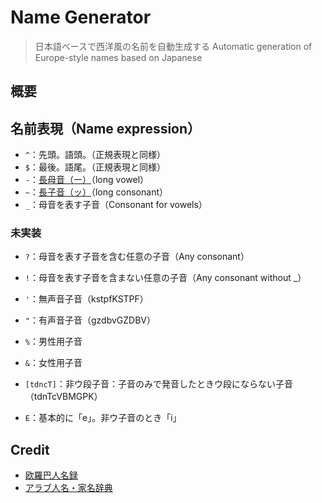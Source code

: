 # Name Generator
> 日本語ベースで西洋風の名前を自動生成する
> Automatic generation of Europe-style names based on Japanese

## 概要


## 名前表現（Name expression）

* `^`：先頭。語頭。（正規表現と同様）
* `$`：最後。語尾。（正規表現と同様）
* `-`：[長母音（ー）](https://ja.wikipedia.org/wiki/長母音)（long vowel）
* `~`：[長子音（ッ）](https://ja.wikipedia.org/wiki/長子音)（long consonant）
* `_`：母音を表す子音（Consonant for vowels）

### 未実装
* `?`：母音を表す子音を含む任意の子音（Any consonant）
* `!`：母音を表す子音を含まない任意の子音（Any consonant without _）
* `'`：無声音子音（kstpfKSTPF）
* `"`：有声音子音（gzdbvGZDBV）
* `%`：男性用子音
* `&`：女性用子音

* `[tdncT]`：非ウ段子音：子音のみで発音したときウ段にならない子音（tdnTcVBMGPK）

* `E`：基本的に「e」。非ウ子音のとき「i」


## Credit
* [欧羅巴人名録](https://www.worldsys.org/europe/)
* [アラブ人名・家名辞典](https://alarabiyah.sakura.ne.jp/category/words/name/)
